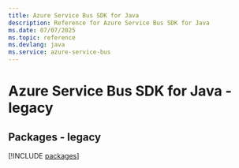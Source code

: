 ```yaml
---
title: Azure Service Bus SDK for Java
description: Reference for Azure Service Bus SDK for Java
ms.date: 07/07/2025
ms.topic: reference
ms.devlang: java
ms.service: azure-service-bus
---
```

# Azure Service Bus SDK for Java - legacy
## Packages - legacy
[!INCLUDE [packages](service-bus-index.md)]